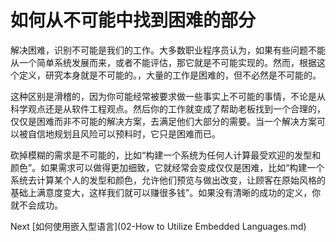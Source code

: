 # 如何从不可能中找到困难的部分

解决困难，识别不可能是我们的工作。大多数职业程序员认为，如果有些问题不能从一个简单系统发展而来，或者不能评估，那它就是不可能实现的。然而，根据这个定义，研究本身就是不可能的。，大量的工作是困难的，但不必然是不可能的。

这种区别是滑稽的，因为你可能经常被要求做一些事实上不可能的事情，不论是从科学观点还是从软件工程观点。然后你的工作就变成了帮助老板找到一个合理的，仅仅是困难而非不可能的解决方案，去满足他们大部分的需要。当一个解决方案可以被自信地规划且风险可以预料时，它只是困难而已。

砍掉模糊的需求是不可能的，比如“构建一个系统为任何人计算最受欢迎的发型和颜色”。如果需求可以做得更加细致，它就经常会变成仅仅是困难，比如“构建一个系统去计算某个人的发型和颜色，允许他们预览与做出改变，让顾客在原始风格的基础上满意度变大，这样我们就可以赚很多钱”。如果没有清晰的成功的定义，你就不会成功。

Next [如何使用嵌入型语言](02-How to Utilize Embedded Languages.md)
